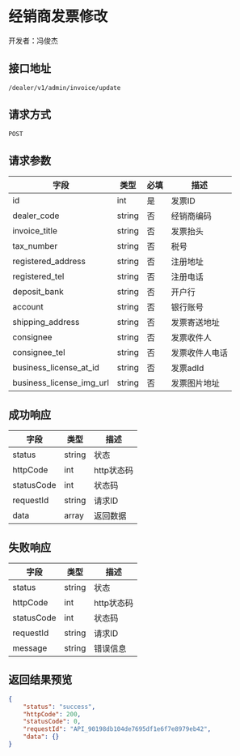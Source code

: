 # 经销商发票修改

开发者：冯俊杰

## 接口地址

`/dealer/v1/admin/invoice/update`

## 请求方式

`POST`

## 请求参数

| 字段 | 类型   | 必填 | 描述     |
| ---- | ------ | ---- | -------- |
| id | int | 是 | 发票ID |
| dealer_code | string | 否 | 经销商编码 |
| invoice_title | string | 否 | 发票抬头 |
| tax_number | string | 否 | 税号 |
| registered_address | string | 否 | 注册地址 |
| registered_tel | string | 否 | 注册电话 |
| deposit_bank | string | 否 | 开户行 |
| account | string | 否 | 银行账号 |
| shipping_address | string | 否 | 发票寄送地址 |
| consignee | string | 否 | 发票收件人 |
| consignee_tel | string | 否 | 发票收件人电话 |
| business_license_at_id | string | 否 | 发票adId |
| business_license_img_url | string | 否 | 发票图片地址 |

## 成功响应

| 字段       | 类型    | 描述        |
| ---------- | ------- | ----------- |
| status    | string  | 状态    |
| httpCode     | int  | http状态码    |
| statusCode | int  | 状态码 |
| requestId | string  | 请求ID |
| data  | array  | 返回数据      |

## 失败响应

| 字段       | 类型    | 描述        |
| ---------- | ------- | ----------- |
| status    | string  | 状态    |
| httpCode     | int  | http状态码    |
| statusCode | int  | 状态码 |
| requestId | string  | 请求ID |
| message  | string  | 错误信息      |

## 返回结果预览

```json
{
    "status": "success",
    "httpCode": 200,
    "statusCode": 0,
    "requestId": "API_90198db104de7695df1e6f7e8979eb42",
    "data": {}
}
```
